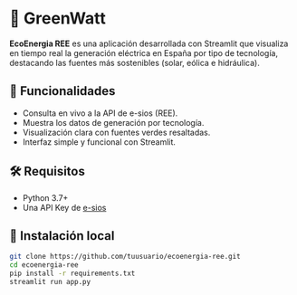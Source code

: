 # 🌱 GreenWatt

**EcoEnergia REE** es una aplicación desarrollada con Streamlit que visualiza en tiempo real la generación eléctrica en España por tipo de tecnología, destacando las fuentes más sostenibles (solar, eólica e hidráulica).

## 🚀 Funcionalidades

- Consulta en vivo a la API de e-sios (REE).
- Muestra los datos de generación por tecnología.
- Visualización clara con fuentes verdes resaltadas.
- Interfaz simple y funcional con Streamlit.

## 🛠 Requisitos

- Python 3.7+
- Una API Key de [e-sios](https://api.esios.ree.es/)

## 🧪 Instalación local

```bash
git clone https://github.com/tuusuario/ecoenergia-ree.git
cd ecoenergia-ree
pip install -r requirements.txt
streamlit run app.py
